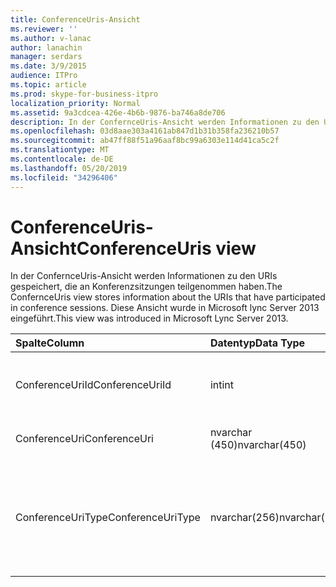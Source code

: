 ```yaml
---
title: ConferenceUris-Ansicht
ms.reviewer: ''
ms.author: v-lanac
author: lanachin
manager: serdars
ms.date: 3/9/2015
audience: ITPro
ms.topic: article
ms.prod: skype-for-business-itpro
localization_priority: Normal
ms.assetid: 9a3cdcea-426e-4b6b-9876-ba746a8de706
description: In der ConfernceUris-Ansicht werden Informationen zu den URIs gespeichert, die an Konferenzsitzungen teilgenommen haben. Diese Ansicht wurde in Microsoft lync Server 2013 eingeführt.
ms.openlocfilehash: 03d8aae303a4161ab847d1b31b358fa236210b57
ms.sourcegitcommit: ab47ff88f51a96aaf8bc99a6303e114d41ca5c2f
ms.translationtype: MT
ms.contentlocale: de-DE
ms.lasthandoff: 05/20/2019
ms.locfileid: "34296406"
---
```

# <a name="conferenceuris-view"></a><span data-ttu-id="9ff91-104">ConferenceUris-Ansicht</span><span class="sxs-lookup"><span data-stu-id="9ff91-104">ConferenceUris view</span></span>
 
<span data-ttu-id="9ff91-105">In der ConfernceUris-Ansicht werden Informationen zu den URIs gespeichert, die an Konferenzsitzungen teilgenommen haben.</span><span class="sxs-lookup"><span data-stu-id="9ff91-105">The ConfernceUris view stores information about the URIs that have participated in conference sessions.</span></span> <span data-ttu-id="9ff91-106">Diese Ansicht wurde in Microsoft lync Server 2013 eingeführt.</span><span class="sxs-lookup"><span data-stu-id="9ff91-106">This view was introduced in Microsoft Lync Server 2013.</span></span>
  
|<span data-ttu-id="9ff91-107">**Spalte**</span><span class="sxs-lookup"><span data-stu-id="9ff91-107">**Column**</span></span>|<span data-ttu-id="9ff91-108">**Datentyp**</span><span class="sxs-lookup"><span data-stu-id="9ff91-108">**Data Type**</span></span>|<span data-ttu-id="9ff91-109">**Details**</span><span class="sxs-lookup"><span data-stu-id="9ff91-109">**Details**</span></span>|
|:-----|:-----|:-----|
|<span data-ttu-id="9ff91-110">ConferenceUriId</span><span class="sxs-lookup"><span data-stu-id="9ff91-110">ConferenceUriId</span></span>  <br/> |<span data-ttu-id="9ff91-111">int</span><span class="sxs-lookup"><span data-stu-id="9ff91-111">int</span></span>  <br/> |<span data-ttu-id="9ff91-112">Eindeutige Zahl, die den Konferenz-URI kennzeichnet.</span><span class="sxs-lookup"><span data-stu-id="9ff91-112">Unique number identifying the conference URI.</span></span>  <br/> |
|<span data-ttu-id="9ff91-113">ConferenceUri</span><span class="sxs-lookup"><span data-stu-id="9ff91-113">ConferenceUri</span></span>  <br/> |<span data-ttu-id="9ff91-114">nvarchar (450)</span><span class="sxs-lookup"><span data-stu-id="9ff91-114">nvarchar(450)</span></span>  <br/> |<span data-ttu-id="9ff91-115">URI der Konferenz.</span><span class="sxs-lookup"><span data-stu-id="9ff91-115">URI of the conference.</span></span>  <br/> |
|<span data-ttu-id="9ff91-116">ConferenceUriType</span><span class="sxs-lookup"><span data-stu-id="9ff91-116">ConferenceUriType</span></span>  <br/> |<span data-ttu-id="9ff91-117">nvarchar(256)</span><span class="sxs-lookup"><span data-stu-id="9ff91-117">nvarchar(256)</span></span>  <br/> |<span data-ttu-id="9ff91-118">Typ des Konferenz-URI.</span><span class="sxs-lookup"><span data-stu-id="9ff91-118">Type of conference URI.</span></span> <span data-ttu-id="9ff91-119">Weitere Informationen finden Sie in der [UriTypes-Tabelle](uritypes.md) .</span><span class="sxs-lookup"><span data-stu-id="9ff91-119">See the [UriTypes table](uritypes.md) for more information.</span></span> <br/> |
   

